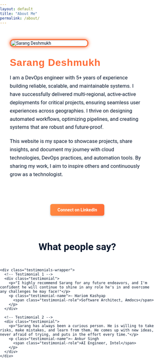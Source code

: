 ```yaml
---
layout: default
title: "About Me"
permalink: /about/
---
```


<div class="about-page">

  <!-- Photo -->
  <div class="about-photo">
    <img src="{{ '/assets/images/photo.png' | relative_url }}" alt="Sarang Deshmukh">
  </div>

  <!-- Bio -->
  <div class="about-bio">
    <h2>Sarang Deshmukh</h2>
    <p>
      I am a DevOps engineer with 5+ years of experience building reliable, scalable, and maintainable systems. I have successfully delivered multi-regional, active-active deployments for critical projects, ensuring seamless user experiences across geographies. I thrive on designing automated workflows, optimizing pipelines, and creating systems that are robust and future-proof.
    </p>
    <p>
      This website is my space to showcase projects, share insights, and document my journey with cloud technologies, DevOps practices, and automation tools. By sharing my work, I aim to inspire others and continuously grow as a technologist.
    </p>
  </div>
</div>

<!-- LinkedIn Button Section -->
<div class="linkedin-section">
  <a href="https://www.linkedin.com/in/sarang-deshmukh-125197182/" class="linkedin-btn">Connect on LinkedIn</a>
</div>

<!-- ================== Testimonials Section ================== -->
<section class="testimonials-section">
  <div class="container">
    <h2 class="testimonials-heading">What people say?</h2>

    <div class="testimonials-wrapper">
      <!-- Testimonial 1 -->
      <div class="testimonial">
        <p>"I highly recommend Sarang for any future endeavors, and I'm confident he will continue to shine in any role he's in and overcome any challenges he may face!"</p>
        <p class="testimonial-name">– Hariom Kashyap
          <span class="testimonial-role">Software Architect, Amdocs</span>
        </p>
      </div>

      <!-- Testimonial 2 -->
      <div class="testimonial">
        <p>"Sarang has always been a curious person. He is willing to take risks, make mistakes, and learn from them. He comes up with new ideas, never afraid of trying, and puts in the effort every time."</p>
        <p class="testimonial-name">– Ankur Singh
          <span class="testimonial-role">AI Engineer, Intel</span>
        </p>
      </div>
    </div>
  </div>
</section>

<style>
/* ================== FORCE FULL PAGE BACKGROUND ================== */
html, body {
  background-color: #FFFFFF !important;  /* white page background */
  color: #0A192F !important;            /* dark text */
  margin: 0 !important;
  padding: 0 !important;
  font-family: 'Roboto', sans-serif !important;
  box-sizing: border-box !important;
}

/* ================== ABOUT PAGE ================== */
.about-page {
  display: flex !important;
  flex-wrap: wrap !important;
  align-items: center !important;
  gap: 2rem !important;
  padding: 2rem !important;
  background: #FFFFFF !important;
  color: #0A192F !important;
}

/* Photo */
.about-photo {
  flex: 0 0 250px !important;
}
.about-photo img {
  width: 100% !important;
  border-radius: 12px !important;
  box-shadow: 0 0 12px #FF6B35 !important;  /* orange glow */
  border: 3px solid #FF6B35 !important;     /* orange border */
  transition: transform 0.3s ease, box-shadow 0.3s ease !important;
}
.about-photo img:hover {
  transform: scale(1.05) !important;
  box-shadow: 0 0 20px #FF6B35 !important;
}

/* Bio */
.about-bio {
  flex: 1 1 500px !important;
  font-size: 1.05rem !important;
}
.about-bio h2 {
  font-family: 'Rubik', sans-serif !important;
  font-size: 2rem !important;
  color: #FF6B35 !important; /* orange name */
  margin: 0 0 0.5rem !important;
  letter-spacing: 1px !important;
}
.about-bio p {
  line-height: 1.6 !important;
  margin-bottom: 1.2rem !important;
  color: #0A192F !important;
}
.about-bio a {
  color: #FFFFFF !important;
  text-decoration: none !important;
  font-weight: 500 !important;
  border-radius: 6px !important;
  background: linear-gradient(135deg, #FF8C42 0%, #FF6B35 100%) !important; /* subtle orange gradient */
  padding: 0.6rem 1.2rem !important;
  display: inline-block !important;
  transition: background-color 0.3s ease !important;
  box-shadow: 0 2px 6px rgba(0,0,0,0.2) !important;
}
.about-bio a:hover {
  background: linear-gradient(135deg, #FF6B35 0%, #FF8C42 100%) !important;
}

/* LinkedIn Button */
.linkedin-section {
  text-align: center !important;
  margin: 2rem 0 !important;
}
.linkedin-section .linkedin-btn {
  color: #FFFFFF !important;
  text-decoration: none !important;
  font-weight: 600 !important;
  border-radius: 6px !important;
  background: linear-gradient(135deg, #FF8C42 0%, #FF6B35 100%) !important;
  padding: 0.7rem 1.5rem !important;
  display: inline-block !important;
  transition: background-color 0.3s ease !important;
  box-shadow: 0 2px 6px rgba(0,0,0,0.2) !important;
}
.linkedin-section .linkedin-btn:hover {
  background: linear-gradient(135deg, #FF6B35 0%, #FF8C42 100%) !important;
}

/* ================== TESTIMONIALS ================== */
.testimonials-section {
  background-color: #FFFFFF !important; /* white outer background */
  padding: 30px 0 1px 0 !important;
}

.testimonials-heading {
  color: #0A192F !important;
  font-size: 2rem !important;
  text-align: center !important;
  margin: 20px 0 50px 0 !important;
}

.testimonials-wrapper {
  display: flex !important;
  gap: 25px !important;
  flex-wrap: wrap !important;
  justify-content: center !important;
  padding: 0 20px !important;
  margin-bottom: 60px !important;
}

.testimonial {
  background-color: #0E4C5F !important; /* teal inner box */
  color: #EFF6FF !important;
  border-radius: 12px !important;
  padding: 30px 25px !important;
  box-shadow: 0 4px 15px rgba(0,0,0,0.3) !important;
  flex: 1 1 300px !important;
  max-width: 450px !important;
  margin: 0 auto !important;
  transition: transform 0.3s ease, box-shadow 0.3s ease !important;
  border: 2px solid rgba(100,255,218,0.1) !important;
  position: relative !important;
  overflow: hidden !important;
}
.testimonial::before {
  content: "" !important;
  position: absolute !important;
  top: 0 !important;
  left: 0 !important;
  width: 100% !important;
  height: 100% !important;
  background: linear-gradient(145deg, rgba(100,255,218,0.05), rgba(255,255,255,0.02)) !important;
  opacity: 0.4 !important;
  pointer-events: none !important;
}

.testimonial:hover {
  transform: translateY(-5px) !important;
  box-shadow: 0 8px 25px rgba(0,0,0,0.5) !important, 0 0 10px rgba(100,255,218,0.15) !important;
}

.testimonial-name {
  font-weight: bold !important;
  color: #64FFDA !important;
  margin-top: 10px !important;
}
.testimonial-role {
  display: block !important;
  font-style: italic !important;
  color: #4DA1A9 !important;
  margin-top: 3px !important;
}

/* ================== RESPONSIVE ================== */
@media (max-width: 768px) {
  .about-page { flex-direction: column !important; align-items: flex-start !important; }
  .about-photo { flex: 0 0 150px !important; margin-bottom: 1.5rem !important; }
  .about-bio { text-align: left !important; }
  .testimonials-wrapper { flex-direction: column !important; gap: 20px !important; }
  .testimonial { max-width: 90% !important; padding: 20px !important; margin: 0 auto !important; }
}

@media (max-width: 480px) {
  .testimonials-wrapper { width: 100% !important; padding: 0 12px !important; }
  .testimonial { width: calc(100% - 20px) !important; padding: 12px 14px !important; margin-bottom: 16px !important; text-align: left !important; }
}
</style>
